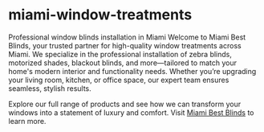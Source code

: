 # miami-window-treatments
Professional window blinds installation in Miami
Welcome to Miami Best Blinds, your trusted partner for high-quality window treatments across Miami. We specialize in the professional installation of zebra blinds, motorized shades, blackout blinds, and more—tailored to match your home's modern interior and functionality needs. Whether you’re upgrading your living room, kitchen, or office space, our expert team ensures seamless, stylish results.

Explore our full range of products and see how we can transform your windows into a statement of luxury and comfort.
 Visit [Miami Best Blinds](https://miamisbestblinds.com) to learn more. 

